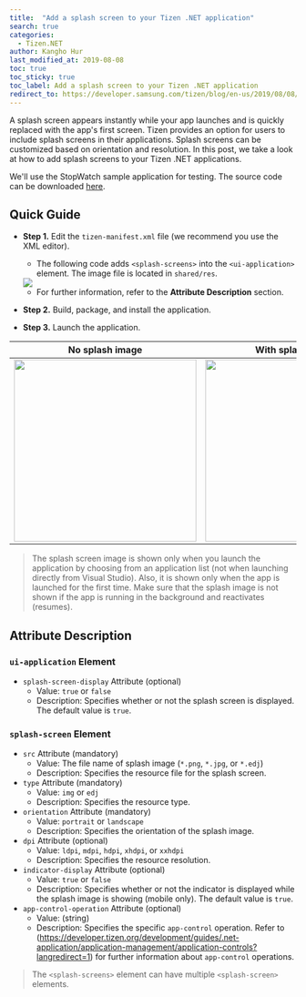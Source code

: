```yaml
---
title:  "Add a splash screen to your Tizen .NET application"
search: true
categories:
  - Tizen.NET
author: Kangho Hur
last_modified_at: 2019-08-08
toc: true
toc_sticky: true
toc_label: Add a splash screen to your Tizen .NET application
redirect_to: https://developer.samsung.com/tizen/blog/en-us/2019/08/08/add-a-splash-screen-to-your-tizen-net-application
---
```


A splash screen appears instantly while your app launches and is quickly replaced with the app's first screen. Tizen provides an option for users to include splash screens in their applications. Splash screens can be customized based on orientation and resolution.
In this post, we take a look at how to add splash screens to your Tizen .NET applications. 

We'll use the StopWatch sample application for testing. The source code can be downloaded [here](https://github.com/Samsung/Tizen-CSharp-Samples/tree/master/Wearable/XStopWatch).

## Quick Guide 

- **Step 1.** Edit the `tizen-manifest.xml` file (we recommend you use the XML editor).
  - The following code adds `<splash-screens>` into the `<ui-application>` element. The image file is located in `shared/res`.

  <img src="https://user-images.githubusercontent.com/1029134/62266973-6f173800-b465-11e9-9fbc-5338b5032f06.png">
  
  - For further information, refer to the **Attribute Description** section.
  
- **Step 2.** Build, package, and install the application.

- **Step 3.** Launch the application.

| **No splash image** | **With splash image** |
|-|-|
|<img src="https://user-images.githubusercontent.com/1029134/62266998-88b87f80-b465-11e9-8d81-d317c6e2e365.gif" width="320"/> | <img src="https://user-images.githubusercontent.com/1029134/62267001-8a824300-b465-11e9-85bf-5feed6181b1f.gif" width="320"/>|

> The splash screen image is shown only when you launch the application by choosing from an application list (not when launching directly from Visual Studio). Also, it is shown only when the app is launched for the first time. Make sure that the splash image is not shown if the app is running in the background and reactivates (resumes).

## Attribute Description

### `ui-application` Element
- `splash-screen-display` Attribute (optional)
  - Value: `true` or `false`
  - Description: Specifies whether or not the splash screen is displayed. The default value is `true`.

### `splash-screen` Element 
- `src` Attribute (mandatory)
  - Value: The file name of splash image (`*.png`, `*.jpg`, or `*.edj`)
  - Description: Specifies the resource file for the splash screen.
- `type` Attribute (mandatory)
  - Value: `img` or `edj`
  - Description: Specifies the resource type.
- `orientation` Attribute (mandatory)
  - Value: `portrait` or `landscape`
  - Description: Specifies the orientation of the splash image.
- `dpi` Attribute (optional)
  - Value: `ldpi`, `mdpi`, `hdpi`, `xhdpi`, or `xxhdpi`
  - Description: Specifies the resource resolution.
- `indicator-display` Attribute (optional)
  - Value: `true` or `false`
  - Description: Specifies whether or not the indicator is displayed while the splash image is showing (mobile only). The default value is `true`.
- `app-control-operation` Attribute (optional)
  - Value: (string)
  - Description: Specifies the specific `app-control` operation. Refer to (https://developer.tizen.org/development/guides/.net-application/application-management/application-controls?langredirect=1) for further information about `app-control` operations.
 
 > The `<splash-screens>` element can have multiple `<splash-screen>` elements.
 
  

